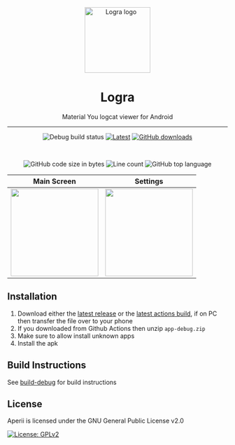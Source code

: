 <div align="center">

  <img src="https://user-images.githubusercontent.com/44992537/180043970-42e49c39-2301-4ad1-a9b1-d049dee93ef3.png" alt="Logra logo" width="150px" />
  
  # Logra
  
  Material You logcat viewer for Android
  
  ---
  ![Debug build status](https://img.shields.io/github/workflow/status/wingio/Logra/Build%20Debug/main?label=Debug%20Build&logo=github&style=for-the-badge)
  [![Latest](https://img.shields.io/github/v/release/wingio/Logra?display_name=release&include_prereleases&label=Latest&style=for-the-badge)](https://github.com/wingio/Logra/releases/latest)
  [![GitHub downloads](https://img.shields.io/github/downloads/wingio/Logra/total?style=for-the-badge)](https://github.com/wingio/Logra/releases/latest)
  
  <br>
  
  ![GitHub code size in bytes](https://img.shields.io/github/languages/code-size/wingio/Logra?logo=github&logoColor=%23fff&style=for-the-badge)
  ![Line count](https://img.shields.io/tokei/lines/github/wingio/Logra?logo=github&logoColor=%23fff&style=for-the-badge)
  ![GitHub top language](https://img.shields.io/github/languages/top/wingio/Logra?style=for-the-badge)
  
  Main Screen                            |  Settings
:------------------------------:|:------------------------------:
 <img width="200px" src="https://user-images.githubusercontent.com/44992537/180048948-548f10c5-2d87-4974-8d25-b597aee2dfc9.png" /> | <img width="200px" src="https://user-images.githubusercontent.com/44992537/180049770-8951f417-aea8-4a4e-b691-cacf8e3b07bc.png" />

  
</div>

Installation
---
 1. Download either the [latest release](https://github.com/wingio/Logra/releases/latest) or the [latest actions build](https://nightly.link/wingio/Logra/workflows/build-debug/main/app-debug.zip), if on PC then transfer the file over to your phone
 2. If you downloaded from Github Actions then unzip `app-debug.zip`
 3. Make sure to allow install unknown apps
 4. Install the apk

Build Instructions
---
See [build-debug](https://github.com/wingio/Logra/blob/main/.github/workflows/build-debug.yml) for build instructions

License
---
Aperii is licensed under the GNU General Public License v2.0

[![License: GPLv2](https://img.shields.io/badge/License-GPL%20v2-blue.svg?style=for-the-badge)](https://github.com/wingio/Logra/blob/main/LICENSE)
